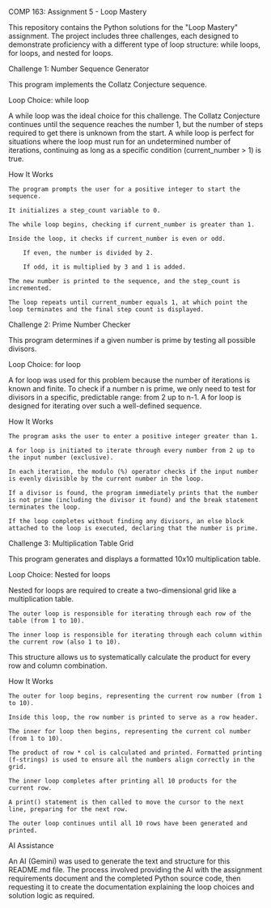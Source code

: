 COMP 163: Assignment 5 - Loop Mastery

This repository contains the Python solutions for the "Loop Mastery" assignment. The project includes three challenges, each designed to demonstrate proficiency with a different type of loop structure: while loops, for loops, and nested for loops.

Challenge 1: Number Sequence Generator

This program implements the Collatz Conjecture sequence.

Loop Choice: while loop

A while loop was the ideal choice for this challenge. The Collatz Conjecture continues until the sequence reaches the number 1, but the number of steps required to get there is unknown from the start. A while loop is perfect for situations where the loop must run for an undetermined number of iterations, continuing as long as a specific condition (current_number > 1) is true.

How It Works

    The program prompts the user for a positive integer to start the sequence.

    It initializes a step_count variable to 0.

    The while loop begins, checking if current_number is greater than 1.

    Inside the loop, it checks if current_number is even or odd.

        If even, the number is divided by 2.

        If odd, it is multiplied by 3 and 1 is added.

    The new number is printed to the sequence, and the step_count is incremented.

    The loop repeats until current_number equals 1, at which point the loop terminates and the final step count is displayed.

Challenge 2: Prime Number Checker

This program determines if a given number is prime by testing all possible divisors.

Loop Choice: for loop

A for loop was used for this problem because the number of iterations is known and finite. To check if a number n is prime, we only need to test for divisors in a specific, predictable range: from 2 up to n-1. A for loop is designed for iterating over such a well-defined sequence.

How It Works

    The program asks the user to enter a positive integer greater than 1.

    A for loop is initiated to iterate through every number from 2 up to the input number (exclusive).

    In each iteration, the modulo (%) operator checks if the input number is evenly divisible by the current number in the loop.

    If a divisor is found, the program immediately prints that the number is not prime (including the divisor it found) and the break statement terminates the loop.

    If the loop completes without finding any divisors, an else block attached to the loop is executed, declaring that the number is prime.

Challenge 3: Multiplication Table Grid

This program generates and displays a formatted 10x10 multiplication table.

Loop Choice: Nested for loops

Nested for loops are required to create a two-dimensional grid like a multiplication table.

    The outer loop is responsible for iterating through each row of the table (from 1 to 10).

    The inner loop is responsible for iterating through each column within the current row (also 1 to 10).

This structure allows us to systematically calculate the product for every row and column combination.

How It Works

    The outer for loop begins, representing the current row number (from 1 to 10).

    Inside this loop, the row number is printed to serve as a row header.

    The inner for loop then begins, representing the current col number (from 1 to 10).

    The product of row * col is calculated and printed. Formatted printing (f-strings) is used to ensure all the numbers align correctly in the grid.

    The inner loop completes after printing all 10 products for the current row.

    A print() statement is then called to move the cursor to the next line, preparing for the next row.

    The outer loop continues until all 10 rows have been generated and printed.

AI Assistance

An AI (Gemini) was used to generate the text and structure for this README.md file. The process involved providing the AI with the assignment requirements document and the completed Python source code, then requesting it to create the documentation explaining the loop choices and solution logic as required.
